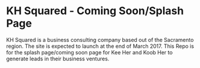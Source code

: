 # KH Squared - Coming Soon/Splash Page

KH Squared is a business consulting company based out of the Sacramento region. The site is expected to launch at the end of March 2017. This Repo is for the splash page/coming soon page for Kee Her and Koob Her to generate leads in their business ventures. 
